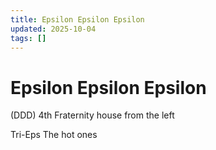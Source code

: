```yaml
---
title: Epsilon Epsilon Epsilon
updated: 2025-10-04
tags: []
---
```


# Epsilon Epsilon Epsilon

(DDD)
4th Fraternity house from the left

Tri-Eps
The hot ones

